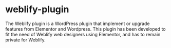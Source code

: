 # weblify-plugin
The Weblify plugin is a WordPress plugin that implement or upgrade features from Elementor and Wordpress. This plugin has been developed to fit the need of Weblify web designers using Elementor, and has to remain private for Weblify.
